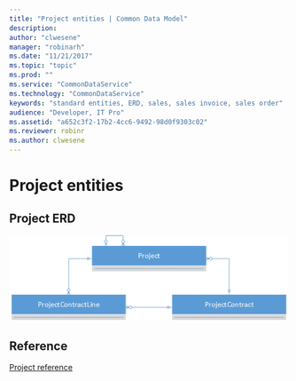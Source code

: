 ```yaml
---
title: "Project entities | Common Data Model"
description: 
author: "clwesene"
manager: "robinarh"
ms.date: "11/21/2017"
ms.topic: "topic"
ms.prod: ""
ms.service: "CommonDataService"
ms.technology: "CommonDataService"
keywords: "standard entities, ERD, sales, sales invoice, sales order"
audience: "Developer, IT Pro"
ms.assetid: "a652c3f2-17b2-4cc6-9492-98d0f9303c02"
ms.reviewer: robinr
ms.author: clwesene
---
```


# Project entities


## Project ERD

![Project ERD](media/project.png "Project ERD")

## Reference

[Project reference](entity-tables/project.md "Project reference")
